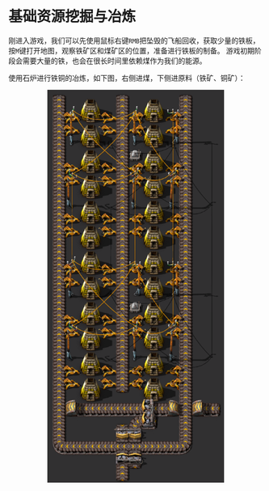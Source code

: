 # 基础资源挖掘与冶炼

刚进入游戏，我们可以先使用鼠标右键`RMB`把坠毁的飞船回收，获取少量的铁板，按`M`键打开地图，观察铁矿区和煤矿区的位置，准备进行铁板的制备。
游戏初期阶段会需要大量的铁，也会在很长时间里依赖煤作为我们的能源。

使用石炉进行铁铜的冶炼，如下图，右侧进煤，下侧进原料（铁矿、铜矿）：

<center><img src="images/%E7%9F%B3%E7%82%89.png" style="width:350px;"/></center>
